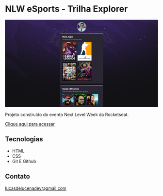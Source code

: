 # NLW eSports - Trilha Explorer

![preview](./.github/preview.png)

Projeto construído do evento Next Level Week da Rocketseat.

[Clique aqui para acessar](https://lucasdelucenadev.github.io/nlw-esports-explorer)

## Tecnologias

- HTML
- CSS
- Git E Github

## Contato

lucasdelucenadev@gmail.com